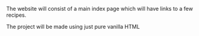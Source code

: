 The website will consist of a main index page which will have links to a few recipes. 

The project will be made using just pure vanilla HTML